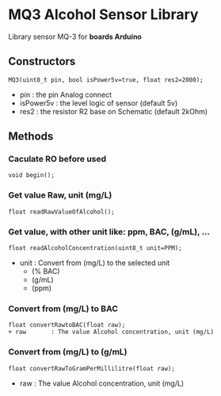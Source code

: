 # MQ3 Alcohol Sensor Library
Library sensor MQ-3 for **boards Arduino**

## Constructors
```
MQ3(uint8_t pin, bool isPower5v=true, float res2=2000);
```
+ pin       : the pin Analog connect
+ isPower5v : the level logic of sensor (default 5v)
+ res2      : the resistor R2 base on Schematic (default 2kOhm)

## Methods
### Caculate RO before used
```
void begin();
```
### Get value Raw, unit (mg/L)
```
float readRawValueOfAlcohol();
```
### Get value, with other unit like: ppm, BAC, (g/mL), ...
```
float readAlcoholConcentration(uint8_t unit=PPM);
```
+ unit      : Convert from (mg/L) to the selected unit
  - (% BAC)
  - (g/mL)
  - (ppm)
### Convert from (mg/L) to BAC
```
float convertRawtoBAC(float raw);
+ raw       : The value Alcohol concentration, unit (mg/L)
```
### Convert from (mg/L) to (g/mL)
```
float convertRawToGramPerMillilitre(float raw);
```
+ raw       : The value Alcohol concentration, unit (mg/L)
